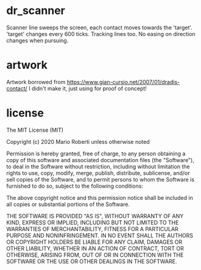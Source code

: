 # dr_scanner
Scanner line sweeps the screen, each contact moves towards the 'target'. 'target' changes every 600 ticks. Tracking lines too. No easing on direction changes when pursuing.

# artwork
Artwork borrowed from https://www.gian-cursio.net/2007/01/dradis-contact/
I didn't make it, just using for proof of concept!

# license
The MIT License (MIT)

Copyright (c) 2020 Mario Roberti unless otherwise noted

Permission is hereby granted, free of charge, to any person obtaining a copy of this software and associated documentation files (the "Software"), to deal in the Software without restriction, including without limitation the rights to use, copy, modify, merge, publish, distribute, sublicense, and/or sell copies of the Software, and to permit persons to whom the Software is furnished to do so, subject to the following conditions:

The above copyright notice and this permission notice shall be included in all copies or substantial portions of the Software.

THE SOFTWARE IS PROVIDED "AS IS", WITHOUT WARRANTY OF ANY KIND, EXPRESS OR IMPLIED, INCLUDING BUT NOT LIMITED TO THE WARRANTIES OF MERCHANTABILITY, FITNESS FOR A PARTICULAR PURPOSE AND NONINFRINGEMENT. IN NO EVENT SHALL THE AUTHORS OR COPYRIGHT HOLDERS BE LIABLE FOR ANY CLAIM, DAMAGES OR OTHER LIABILITY, WHETHER IN AN ACTION OF CONTRACT, TORT OR OTHERWISE, ARISING FROM, OUT OF OR IN CONNECTION WITH THE SOFTWARE OR THE USE OR OTHER DEALINGS IN THE SOFTWARE.
